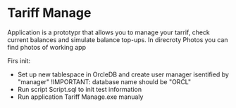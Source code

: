 # Tariff Manage

Application is a prototypr that allows you to manage your tarrif, check current balances and simulate balance top-ups.
In direcroty Photos you can find photos of working app

Firs init:

* Set up new tablespace in OrcleDB and create user manager isentified by "manager" !IMPORTANT: database name should be "ORCL"
* Run script Script.sql to init test information
* Run application Tariff Manage.exe manualy
